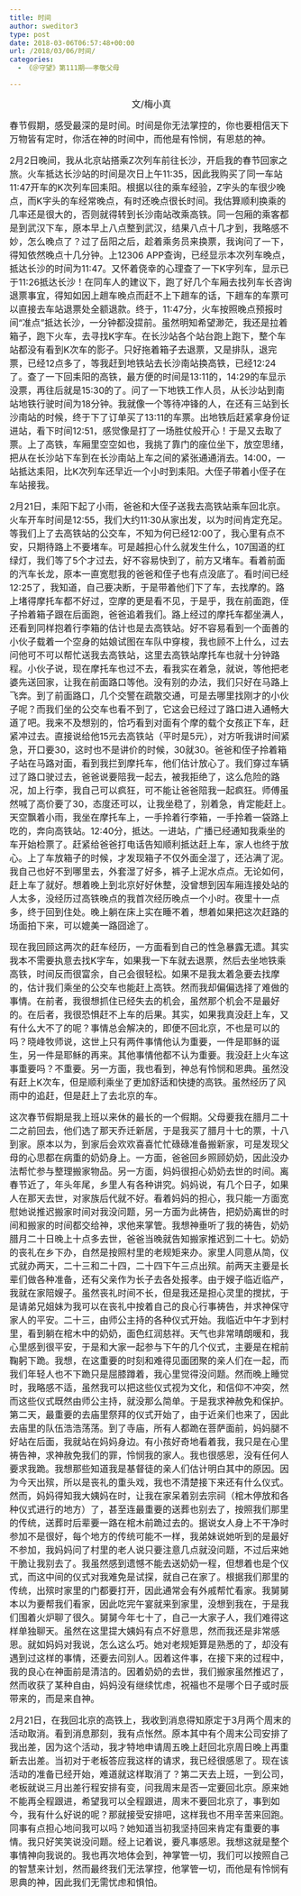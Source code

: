 ```yaml
---
title: 时间
author: sweditor3
type: post
date: 2018-03-06T06:57:48+00:00
url: /2018/03/06/时间/
categories:
  - 《＠守望》第111期——孝敬父母

---
```

<p style="text-align: center;">
  <span style="font-size: 12pt;">文/梅小真</span>
</p>

<span style="font-size: 12pt;">春节假期，感受最深的是时间。时间是你无法掌控的，你也要相信天下万物皆有定时，你活在神的时间中，而他是有怜悯，有恩慈的神。</span>

<span style="font-size: 12pt;">2月2日晚间，我从北京站搭乘Z次列车前往长沙，开启我的春节回家之旅。火车抵达长沙站的时间是次日上午11:35，因此我购买了同一车站11:47开车的K次列车回耒阳。根据以往的乘车经验，Z字头的车很少晚点，而K字头的车经常晚点，有时还晚点很长时间。我估算顺利换乘的几率还是很大的，否则就得转到长沙南站改乘高铁。同一包厢的乘客都是到武汉下车，原本早上八点整到武汉，结果八点十几才到，我略感不妙，怎么晚点了？过了岳阳之后，趁着乘务员来换票，我询问了一下，得知依然晚点十几分钟。上12306 APP查询，已经显示本次列车晚点，抵达长沙的时间为11:47。又怀着侥幸的心理查了一下K字列车，显示已于11:26抵达长沙！在同车人的建议下，跑了好几个车厢去找列车长咨询退票事宜，得知如因上趟车晚点而赶不上下趟车的话，下趟车的车票可以直接去车站退票处全额退款。终于，11:47分，火车按照晚点预报时间“准点”抵达长沙，一分钟都没提前。虽然明知希望渺茫，我还是拉着箱子，跑下火车，去寻找K字车。在长沙站各个站台跑上跑下，整个车站都没有看到K次车的影子。只好拖着箱子去退票，又是排队，退完票，已经12点多了，等我赶到地铁站去长沙南站换高铁，已经12:24了。查了一下回耒阳的高铁，最方便的时间是13:11的，14:29的车显示没票，再往后就是15:30的了。问了一下地铁工作人员，从长沙站到南站地铁行驶时间为18分钟。我就像一个等待冲锋的人，在还有三站到长沙南站的时候，终于下了订单买了13:11的车票。出地铁后赶紧拿身份证进站，看下时间12:51，感觉像是打了一场胜仗般开心！于是又去取了票。上了高铁，车厢里空空如也，我挑了靠门的座位坐下，放空思绪，把从在长沙站下车到在长沙南站上车之间的紧张通通消去。14:00，一站抵达耒阳，比K次列车还早近一个小时到耒阳。大侄子带着小侄子在车站接我。</span>

<span style="font-size: 12pt;">2月21日，耒阳下起了小雨，爸爸和大侄子送我去高铁站乘车回北京。火车开车时间是12:55，我们大约11:30从家出发，以为时间肯定充足。等我们上了去高铁站的公交车，不知为何已经12:00了，我心里有点不安，只期待路上不要堵车。可是越担心什么就发生什么，107国道的红绿灯，我们等了5个才过去，好不容易快到了，前方又堵车。看着前面的汽车长龙，原本一直宽慰我的爸爸和侄子也有点没底了。看时间已经12:25了，我知道，自己要决断，于是带着他们下了车，去找摩的。路上堵得摩托车都不好过，空摩的更是看不见，于是乎，我在前面跑，侄子拎着箱子跟在后面跑，爸爸追着我们。路上经过的摩托车都坐满人，还看到同样抱着行李箱的估计也是去高铁站。好不容易看到一个面善的小伙子载着一个空身的姑娘试图在车队中穿梭，我也顾不上什么，过去问他可不可以帮忙送我去高铁站，这里去高铁站摩托车也就十分钟路程。小伙子说，现在摩托车也过不去，看我实在着急，就说，等他把老婆先送回家，让我在前面路口等他。没有别的办法，我们只好在马路上飞奔。到了前面路口，几个交警在疏散交通，可是去哪里找刚才的小伙子呢？而我们坐的公交车也看不到了，它这会已经过了路口进入通畅大道了吧。我来不及想别的，恰巧看到对面有个摩的载个女孩正下车，赶紧冲过去。直接说给他15元去高铁站（平时是5元），对方听我讲时间紧急，开口要30，这时也不是讲价的时候，30就30。爸爸和侄子拎着箱子站在马路对面，看到我拦到摩托车，他们估计放心了。我们穿过车辆过了路口驶过去，爸爸说要陪我一起去，被我拒绝了，这么危险的路况，加上行李，我自己可以疯狂，可不能让爸爸陪我一起疯狂。师傅虽然喊了高价要了30，态度还可以，让我坐稳了，别着急，肯定能赶上。天空飘着小雨，我坐在摩托车上，一手拎着行李箱，一手拎着一袋路上吃的，奔向高铁站。12:40分，抵达。一进站，广播已经通知我乘坐的车开始检票了。赶紧给爸爸打电话告知顺利抵达赶上车，家人也终于放心。上了车放箱子的时候，才发现箱子不仅外面全湿了，还沾满了泥。我自己也好不到哪里去，外套湿了好多，裤子上泥水点点。无论如何，赶上车了就好。想着晚上到北京好好休整，没曾想到因车厢连接处站的人太多，没经历过高铁晚点的我首次经历晚点一个小时。夜里十一点多，终于回到住处。晚上躺在床上实在睡不着，想着如果把这次赶路的场面拍下来，可以媲美一路囧途了。</span>

<span style="font-size: 12pt;">现在我回顾这两次的赶车经历，一方面看到自己的性急暴露无遗。其实我本不需要执意去找K字车，如果我一下车就去退票，然后去坐地铁乘高铁，时间反而很富余，自己会很轻松。如果不是我太着急要去找摩的，估计我们乘坐的公交车也能赶上高铁。然而我却偏偏选择了难做的事情。在前者，我很想抓住已经失去的机会，虽然那个机会不是最好的。在后者，我很恐惧赶不上车的后果。其实，如果我真没赶上车，又有什么大不了的呢？事情总会解决的，即便不回北京，不也是可以的吗？晓峰牧师说，这世上只有两件事情他认为重要，一件是耶稣的诞生，另一件是耶稣的再来。其他事情他都不认为重要。我没赶上火车这事重要吗？不重要。另一方面，我也看到，神总有怜悯和恩典。虽然没有赶上K次车，但是顺利乘坐了更加舒适和快捷的高铁。虽然经历了风雨中的追赶，但是赶上了去北京的车。</span>

<span style="font-size: 12pt;">这次春节假期是我上班以来休的最长的一个假期。父母要我在腊月二十二之前回去，他们选了那天乔迁新居，于是我买了腊月十七的票，十八到家。原本以为，到家后会欢欢喜喜忙忙碌碌准备搬新家，可是发现父母的心思都在病重的奶奶身上。一方面，爸爸回乡照顾奶奶，因此没办法帮忙参与整理搬家物品。另一方面，妈妈很担心奶奶去世的时间。离春节近了，年头年尾，乡里人有各种讲究。妈妈说，有几个日子，如果人在那天去世，对家族后代就不好。看着妈妈的担心，我只能一方面宽慰她说推迟搬家时间对我没问题，另一方面为此祷告，把奶奶离世的时间和搬家的时间都交给神，求他来掌管。我想神垂听了我的祷告，奶奶腊月二十日晚上十点多去世，爸爸当晚就告知搬家推迟到二十七。奶奶的丧礼在乡下办，自然是按照村里的老规矩来办。家里人同意从简，仪式就办两天，二十三和二十四，二十四下午三点出殡。前两天主要是长辈们做各种准备，还有父亲作为长子去各处报孝。由于嫂子临近临产，我就在家陪嫂子。虽然丧礼时间不长，但是我还是担心灵里的搅扰，于是请弟兄姐妹为我可以在丧礼中按着自己的良心行事祷告，并求神保守家人的平安。二十三，由师公主持的各种仪式开始。我临近中午才到村里，看到躺在棺木中的奶奶，面色红润慈祥。天气也非常晴朗暖和，我心里感到很平安，于是和大家一起参与下午的几个仪式，主要是在棺前鞠躬下跪。我想，在这重要的时刻和难得见面团聚的亲人们在一起，而我们年轻人也不下跪只是屈膝蹲着，我心里觉得没问题。然而晚上睡觉时，我略感不适，虽然我可以把这些仪式视为文化，和信仰不冲突，然而这些仪式既然由师公主持，就没那么简单。于是我求神赦免和保护。第二天，最重要的去庙里祭拜的仪式开始了，由于近亲们也来了，因此去庙里的队伍浩浩荡荡。到了寺庙，所有人都跪在菩萨面前，妈妈腿不好站在后面，我就站在妈妈身边。有小孩好奇地看着我，我只是在心里祷告神，求神赦免我们的罪，怜悯我的家人。我也很感恩，没有任何人要求我跪。我想那些知道我是基督徒的亲人们估计明白其中的原因。因为今天出殡，所以是丧礼的重头戏，我也不清楚接下来还有什么仪式。然而，妈妈得知我大姨妈在时，让我在家呆着别去宗祠（棺木停放和各种仪式进行的地方）了，甚至连最重要的送葬也别去了，按照我们那里的传统，送葬时后辈要一路在棺木前跪过去的。据说女人身上不干净时参加不是很好，每个地方的传统可能不一样，我弟妹说她听到的是最好不参加，我妈妈问了村里的老人说只要注意几点就没问题，不过后来她干脆让我别去了。我虽然感到遗憾不能去送奶奶一程，但想着也是个仪式，而这中间的仪式对我难免是试探，就自己在家了。根据我们那里的传统，出殡时家里的门都要打开，因此通常会有外戚帮忙看家。我舅舅本以为要帮我们看家，因此吃完午宴就来到家里，没想到我在，于是我们围着火炉聊了很久。舅舅今年七十了，自己一大家子人，我们难得这样单独聊天。虽然在这里提大姨妈有点不好意思，然而我还是非常感恩。就如妈妈对我说，怎么这么巧。她对老规矩算是熟悉的了，却没有遇到过这样的事情，还要去问别人。因着这件事，在接下来的过程中，我的良心在神面前是清洁的。因着奶奶的去世，我们搬家虽然推迟了，然而收获了某种自由，妈妈没有继续忧虑，祝福也不是哪个日子或时辰带来的，而是来自神。</span>

<span style="font-size: 12pt;">2月21日，在我回北京的高铁上，我收到消息得知原定于3月两个周末的活动取消。看到消息那刻，我有点怅然。原本其中有个周末公司安排了我出差，因为这个活动，我才特地申请周五晚上赶回北京周日晚上再重新去出差。当初对于老板答应我这样的请求，我已经很感恩了。现在该活动的准备已经开始，难道就这样取消了？第二天去上班，一到公司，老板就说三月出差行程安排有变，问我周末是否一定要回北京。原来她不能再全程跟进，希望我可以全程跟进，周末不要回北京了，事到如今，我有什么好说的呢？那就接受安排吧，这样我也不用辛苦来回跑。同事有点担心地问我可以吗？她知道当初我坚持回来肯定有重要的事情。我只好笑笑说没问题。经上记着说，要凡事感恩。我想这就是整个事情神向我说的。我也再次地体会到，神掌管一切，我们可以按照自己的智慧来计划，然而最终我们无法掌控，他掌管一切，而他是有怜悯有恩典的神，因此我们无需忧虑和惧怕。</span>